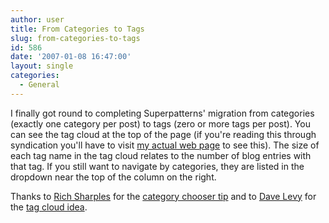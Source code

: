 ```yaml
---
author: user
title: From Categories to Tags
slug: from-categories-to-tags
id: 586
date: '2007-01-08 16:47:00'
layout: single
categories:
  - General
---
```


I finally got round to completing Superpatterns' migration from categories (exactly one category per post) to tags (zero or more tags per post). You can see the tag cloud at the top of the page (if you're reading this through syndication you'll have to visit [my actual web page](http://blogs.sun.com/superpat) to see this). The size of each tag name in the tag cloud relates to the number of blog entries with that tag. If you still want to navigate by categories, they are listed in the dropdown near the top of the column on the right.

Thanks to [Rich Sharples](http://blogs.sun.com/sharps) for the [category chooser tip](http://blogs.sun.com/sharps/entry/hacking_roller_templates_category_chooser) and to [Dave Levy](http://blogs.sun.com/DaveLevy) for the [tag cloud idea](http://blogs.sun.com/DaveLevy/entry/more_about_tag_clouds_on).